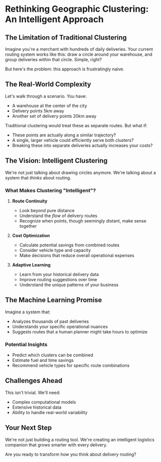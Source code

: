 # Rethinking Geographic Clustering: An Intelligent Approach

## The Limitation of Traditional Clustering

Imagine you're a merchant with hundreds of daily deliveries. Your current routing system works like this: draw a circle around your warehouse, and group deliveries within that circle. Simple, right? 

But here's the problem: this approach is frustratingly naive.

## The Real-World Complexity

Let's walk through a scenario. You have:
- A warehouse at the center of the city
- Delivery points 5km away
- Another set of delivery points 20km away

Traditional clustering would treat these as separate routes. But what if:
- These points are actually along a similar trajectory?
- A single, larger vehicle could efficiently serve both clusters?
- Breaking these into separate deliveries actually increases your costs?

## The Vision: Intelligent Clustering

We're not just talking about drawing circles anymore. We're talking about a system that *thinks* about routing.

### What Makes Clustering "Intelligent"?

1. **Route Continuity**
   - Look beyond pure distance
   - Understand the *flow* of delivery routes
   - Recognize when points, though seemingly distant, make sense together

2. **Cost Optimization**
   - Calculate potential savings from combined routes
   - Consider vehicle type and capacity
   - Make decisions that reduce overall operational expenses

3. **Adaptive Learning**
   - Learn from your historical delivery data
   - Improve routing suggestions over time
   - Understand the unique patterns of your business

## The Machine Learning Promise

Imagine a system that:
- Analyzes thousands of past deliveries
- Understands your specific operational nuances
- Suggests routes that a human planner might take hours to optimize

### Potential Insights
- Predict which clusters can be combined
- Estimate fuel and time savings
- Recommend vehicle types for specific route combinations

## Challenges Ahead

This isn't trivial. We'll need:
- Complex computational models
- Extensive historical data
- Ability to handle real-world variability

## Your Next Step

We're not just building a routing tool. We're creating an intelligent logistics companion that grows smarter with every delivery.

Are you ready to transform how you think about delivery routing?
